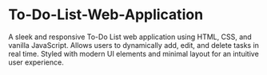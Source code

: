# To-Do-List-Web-Application
A sleek and responsive To-Do List web application using HTML, CSS, and vanilla JavaScript. Allows users to dynamically add, edit, and delete tasks in real time. Styled with modern UI elements and minimal layout for an intuitive user experience. 
